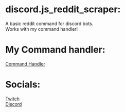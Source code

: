 # discord.js_reddit_scraper:
A basic reddit command for discord bots.\
Works with my command handler!
# My Command handler:
  [Command Handler][template]
# Socials:
  [Twitch][twitch]\
  [Discord][discord]
 
[template]: https://github.com/javiers-code/discord.js_template
[discord]: https://discord.gg/24CDPUFgSE
[twitch]: https://www.twitch.tv/javiers_code
